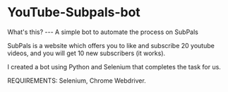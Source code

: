 # YouTube-Subpals-bot
What's this? --- A simple bot to automate the process on SubPals

SubPals is a website which offers you to like and subscribe 20 youtube videos, and you will get 10 new subscribers (it works).

I created a bot using Python and Selenium that completes the task for us.

REQUIREMENTS: Selenium, Chrome Webdriver.

